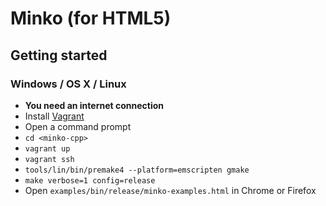 Minko (for HTML5)
=================

Getting started
---------------
### Windows / OS X / Linux
* **You need an internet connection**
* Install [Vagrant](http://www.vagrantup.com/)
* Open a command prompt
* `cd <minko-cpp>`
* `vagrant up`
* `vagrant ssh`
* `tools/lin/bin/premake4 --platform=emscripten gmake`
* `make verbose=1 config=release`
* Open `examples/bin/release/minko-examples.html` in Chrome or Firefox
